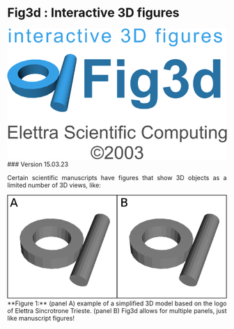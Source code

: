 # Fig3d : Interactive 3D figures
<div align="justify">  
<img src=https://github.com/ElettraSciComp/Fig3d/blob/main/images/logo.png alt="logo"/>
### Version 15.03.23


Certain scientific manuscripts have figures that show 3D objects as a limited number of 3D views, like:

<img src=https://github.com/ElettraSciComp/Fig3d/blob/main/images/basic_figure.png alt="basic_figure"/>
**Figure 1:** (panel A) example of a simplified 3D model based on the logo of Elettra Sincrotrone Trieste. (panel B) Fig3d allows for multiple panels, just like manuscript figures!

</div>
